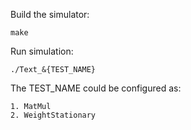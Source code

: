 Build the simulator:

```
make
```

Run simulation:

```
./Text_&{TEST_NAME}
```

The TEST_NAME could be configured as:
```
1. MatMul
2. WeightStationary
```
